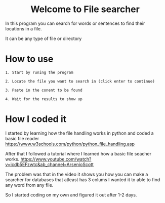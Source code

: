 <h1 align="center"> Welcome to File searcher </h1>
In this program you can search for words or sentences to find their locations in a file.

It can be any type of file or directory

# How to use
```
1. Start by runing the program

2. Locate the file you want to search in (click enter to continue)

3. Paste in the conent to be found

4. Wait for the results to show up
```
# How I coded it
I started by learning how the file handling works in python and coded a basic file reader
https://www.w3schools.com/python/python_file_handling.asp

After that I followed a tutorial where I learned how a basic file seacher works.
https://www.youtube.com/watch?v=icdb5EFzwtc&ab_channel=ArsenioScott

The problem was that in the video it shows you how you can make a searcher for databases that atleast has 3 colums
I wanted it to able to find any word from any file. 

So I started coding on my own and figured it out after 1-2 days.